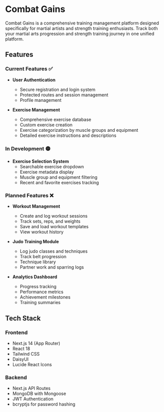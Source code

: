 # Combat Gains

Combat Gains is a comprehensive training management platform designed specifically for martial artists and strength training enthusiasts. Track both your martial arts progression and strength training journey in one unified platform.

## Features

### Current Features ✅
- **User Authentication**
  - Secure registration and login system
  - Protected routes and session management
  - Profile management

- **Exercise Management**
  - Comprehensive exercise database
  - Custom exercise creation
  - Exercise categorization by muscle groups and equipment
  - Detailed exercise instructions and descriptions

### In Development 🟡
- **Exercise Selection System**
  - Searchable exercise dropdown
  - Exercise metadata display
  - Muscle group and equipment filtering
  - Recent and favorite exercises tracking

### Planned Features ❌
- **Workout Management**
  - Create and log workout sessions
  - Track sets, reps, and weights
  - Save and load workout templates
  - View workout history

- **Judo Training Module**
  - Log judo classes and techniques
  - Track belt progression
  - Technique library
  - Partner work and sparring logs

- **Analytics Dashboard**
  - Progress tracking
  - Performance metrics
  - Achievement milestones
  - Training summaries

## Tech Stack

### Frontend
- Next.js 14 (App Router)
- React 18
- Tailwind CSS
- DaisyUI
- Lucide React Icons

### Backend
- Next.js API Routes
- MongoDB with Mongoose
- JWT Authentication
- bcryptjs for password hashing